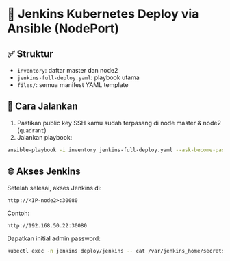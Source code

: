 # 🚀 Jenkins Kubernetes Deploy via Ansible (NodePort)

## ✅ Struktur
- `inventory`: daftar master dan node2
- `jenkins-full-deploy.yaml`: playbook utama
- `files/`: semua manifest YAML template

## 🧪 Cara Jalankan

1. Pastikan public key SSH kamu sudah terpasang di node master & node2 (`quadrant`)
2. Jalankan playbook:
```bash
ansible-playbook -i inventory jenkins-full-deploy.yaml --ask-become-pass
```

## 🌐 Akses Jenkins
Setelah selesai, akses Jenkins di:

```
http://<IP-node2>:30080
```

Contoh:
```
http://192.168.50.22:30080
```

Dapatkan initial admin password:

```bash
kubectl exec -n jenkins deploy/jenkins -- cat /var/jenkins_home/secrets/initialAdminPassword
```
